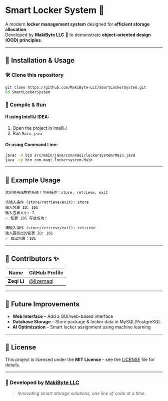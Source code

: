 # Smart Locker System 🚀

A modern **locker management system** designed for **efficient storage allocation**.  
Developed by **MakiByte LLC** 🏢 to demonstrate **object-oriented design (OOD) principles**.

---

## 🔧 Installation & Usage

### 🛠️ Clone this repository
```sh
git clone https://github.com/MakiByte-LLC/SmartLockerSystem.git
cd SmartLockerSystem
```

### 🔹 Compile & Run

#### **If using IntelliJ IDEA**:
1. Open the project in IntelliJ  
2. Run `Main.java`  

#### **Or using Command Line**:
```sh
javac -d bin src/main/java/com/maqi/lockersystem/Main.java
java -cp bin com.maqi.lockersystem.Main
```

---

## 🎯 Example Usage
```
欢迎使用储物柜系统！可用操作：store, retrieve, exit

请输入操作 (store/retrieve/exit): store
输入包裹 ID: 101
输入包裹大小: 2
✅ 包裹 101 存放成功！

请输入操作 (store/retrieve/exit): retrieve
输入要取出的包裹 ID: 101
✅ 取出包裹：101
```

---

## 👥 Contributors ✨

| Name      | GitHub Profile |
|-----------|---------------|
| **Zeqi Li** | [@lizemaqi](https://github.com/lizemaqi) |

---

## 🔮 Future Improvements
- **Web Interface** – Add a GUI/web-based interface  
- **Database Storage** – Store package & locker data in MySQL/PostgreSQL  
- **AI Optimization** – Smart locker assignment using machine learning  

---

## 📜 License
This project is licensed under the **MIT License** - see the [LICENSE](LICENSE) file for details.

---

### 🚀 **Developed by [MakiByte LLC](https://github.com/MakiByte-LLC)**
> *Innovating smart storage solutions, one line of code at a time.*  
